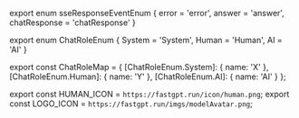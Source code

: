 export enum sseResponseEventEnum {
  error = 'error',
  answer = 'answer',
  chatResponse = 'chatResponse'
}

export enum ChatRoleEnum {
  System = 'System',
  Human = 'Human',
  AI = 'AI'
}

export const ChatRoleMap = {
  [ChatRoleEnum.System]: {
    name: 'X'
  },
  [ChatRoleEnum.Human]: {
    name: 'Y'
  },
  [ChatRoleEnum.AI]: {
    name: 'AI'
  }
};

export const HUMAN_ICON = `https://fastgpt.run/icon/human.png`;
export const LOGO_ICON = `https://fastgpt.run/imgs/modelAvatar.png`;
